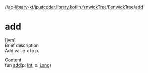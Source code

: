 //[ac-library-kt](../../index.md)/[jp.atcoder.library.kotlin.fenwickTree](../index.md)/[FenwickTree](index.md)/[add](add.md)



# add  
[jvm]  
Brief description  
Add value x to p.  
  
  
Content  
fun [add](add.md)(p: [Int](https://kotlinlang.org/api/latest/jvm/stdlib/kotlin/-int/index.html), x: [Long](https://kotlinlang.org/api/latest/jvm/stdlib/kotlin/-long/index.html))  



